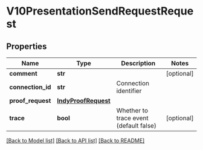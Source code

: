 # V10PresentationSendRequestRequest

## Properties
Name | Type | Description | Notes
------------ | ------------- | ------------- | -------------
**comment** | **str** |  | [optional] 
**connection_id** | **str** | Connection identifier | 
**proof_request** | [**IndyProofRequest**](IndyProofRequest.md) |  | 
**trace** | **bool** | Whether to trace event (default false) | [optional] 

[[Back to Model list]](../README.md#documentation-for-models) [[Back to API list]](../README.md#documentation-for-api-endpoints) [[Back to README]](../README.md)


